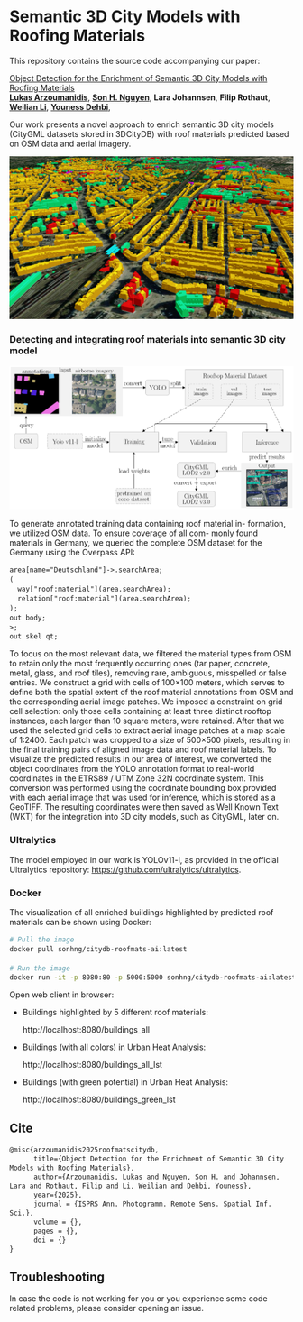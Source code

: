# Semantic 3D City Models with Roofing Materials

This repository contains the source code accompanying our paper:

[Object Detection for the Enrichment of Semantic 3D City Models with Roofing Materials]() </br>
[**Lukas Arzoumanidis**](https://github.com/luarzou),
[**Son H. Nguyen**](https://github.com/Son-HNguyen),
**Lara Johannsen**,
**Filip Rothaut**,
[**Weilian Li**](https://vgewilliam.github.io/),
[**Youness Dehbi**](https://www.hcu-hamburg.de/en/youness-dehbi), 

Our work presents a novel approach to enrich semantic 3D city models (CityGML datasets stored in 3DCityDB) with roof materials predicted based on OSM data and aerial imagery.

![Buildings_Highlighted_Big_6.png](images/Buildings_Highlighted_Big_6.png)

### Detecting and integrating roof materials into semantic 3D city model

![pipeline.png](images/pipeline.png)

To generate annotated training data containing roof material in-
formation, we utilized OSM data. To ensure coverage of all com-
monly found materials in Germany, we queried the complete
OSM dataset for the Germany using the Overpass API: 

```xml
area[name="Deutschland"]->.searchArea;
(
  way["roof:material"](area.searchArea);
  relation["roof:material"](area.searchArea);
);
out body;
>;
out skel qt;
```

To focus on the most relevant data, we filtered the material types from OSM to retain only the most frequently occurring ones (tar paper, concrete, metal, glass, and roof tiles), removing rare, ambiguous, misspelled or false entries. We construct a grid with cells of 100×100 meters, which serves to define both the spatial extent of the roof material annotations from OSM and the corresponding aerial image patches. We imposed a constraint on grid cell selection: only those cells containing at least three distinct rooftop instances, each larger than 10 square meters, were retained. After that we used the selected grid cells to extract aerial image patches at a map scale of 1:2400. Each patch was cropped to a size of 500×500 pixels, resulting in the final training pairs of aligned image data and roof material labels. To visualize the predicted results in our area of interest, we converted the object coordinates from the YOLO annotation format to real-world coordinates in the ETRS89 / UTM Zone 32N coordinate system. This conversion was performed using the coordinate bounding box provided with each aerial image that was used for inference, which is stored as a GeoTIFF. The resulting coordinates were then saved as Well Known Text (WKT) for the integration into 3D city models, such as CityGML, later on.

### Ultralytics

The model employed in our work is YOLOv11-l, as provided in the official Ultralytics repository: https://github.com/ultralytics/ultralytics.

### Docker 

The visualization of all enriched buildings highlighted by predicted roof materials can be shown using Docker:

```bash
# Pull the image
docker pull sonhng/citydb-roofmats-ai:latest

# Run the image
docker run -it -p 8080:80 -p 5000:5000 sonhng/citydb-roofmats-ai:latest
```

Open web client in browser:

+ Buildings highlighted by 5 different roof materials:

  http://localhost:8080/buildings_all

+ Buildings (with all colors) in Urban Heat Analysis:

  http://localhost:8080/buildings_all_lst

+ Buildings (with green potential) in Urban Heat Analysis:

  http://localhost:8080/buildings_green_lst


## Cite

<pre><code>@misc{arzoumanidis2025roofmatscitydb,
      title={Object Detection for the Enrichment of Semantic 3D City Models with Roofing Materials},
      author={Arzoumanidis, Lukas and Nguyen, Son H. and Johannsen, Lara and Rothaut, Filip and Li, Weilian and Dehbi, Youness},
      year={2025},
      journal = {ISPRS Ann. Photogramm. Remote Sens. Spatial Inf. Sci.},
      volume = {},
      pages = {},
      doi = {}
}</code></pre>

## Troubleshooting

In case the code is not working for you or you experience some code related problems, please consider opening an issue.